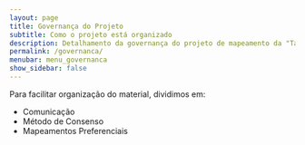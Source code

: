 ```yaml
---
layout: page
title: Governança do Projeto
subtitle: Como o projeto está organizado
description: Detalhamento da governança do projeto de mapeamento da "Tabela de Procedimentos, Medicamentos e OPM dos SUS - (SIGTAP)" para OMOP
permalink: /governanca/
menubar: menu_governanca
show_sidebar: false
---
```


Para facilitar organização do material, dividimos em:
- Comunicação
- Método de Consenso
- Mapeamentos Preferenciais
